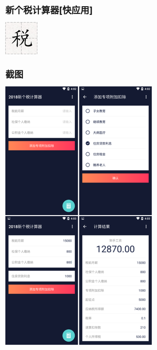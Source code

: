 # 新个税计算器[快应用]
<img src='/screenshot/logo_512.png' width='100px'></img>
# 截图
<img src='/screenshot/1.png' width='45%'></img>
<img src='/screenshot/2.png' width='45%'></img>
<img src='/screenshot/3.png' width='45%'></img>
<img src='/screenshot/4.png' width='45%'></img>
